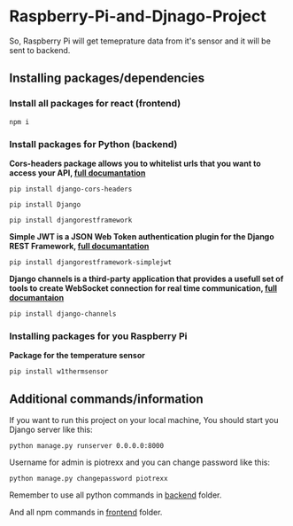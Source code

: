 # Raspberry-Pi-and-Djnago-Project
So, Raspberry Pi will get temeprature data from it's sensor and it will be sent to backend.


## Installing packages/dependencies


### Install all packages for react (frontend)

```shell
npm i
```


### Install packages for Python (backend)

**Cors-headers package allows you to whitelist urls that you want to access your API, [full documantation](https://github.com/adamchainz/django-cors-headers)**

```shell
pip install django-cors-headers
```

```shell
pip install Django
```

```shell
pip install djangorestframework
```

**Simple JWT is a JSON Web Token authentication plugin for the Django REST Framework, [full documantation](https://django-rest-framework-simplejwt.readthedocs.io/en/latest/index.html)**

```shell
pip install djangorestframework-simplejwt
```

**Django channels is a third-party application that provides a usefull set of tools to create WebSocket connection for real time communication, [full documantaion](https://channels.readthedocs.io/en/latest/index.html)**

```shell
pip install django-channels
```

### Installing packages for you Raspberry Pi

**Package for the temperature sensor**

```shell
pip install w1thermsensor
```


## Additional commands/information

If you want to run this project on your local machine, You should start you Django server like this:

```shell
python manage.py runserver 0.0.0.0:8000
```

Username for admin is piotrexx and you can change password like this:

```shell
python manage.py changepassword piotrexx
```
Remember to use all python commands in [backend](https://github.com/Piotrexx/Raspberry-Pi-and-Djnago-Project/tree/master/backend) folder.

And all npm commands in [frontend](https://github.com/Piotrexx/Raspberry-Pi-and-Djnago-Project/tree/master/frontend) folder.
